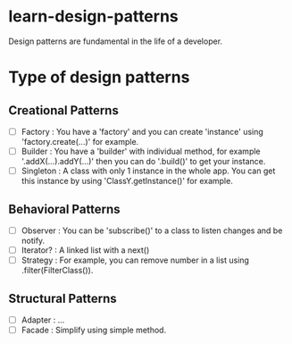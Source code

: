 # learn-design-patterns
Design patterns are fundamental in the life of a developer.

# Type of design patterns

## Creational Patterns

- [ ] Factory : You have a 'factory' and you can create 'instance' using 'factory.create(...)' for example.
- [ ] Builder : You have a 'builder' with individual method, for example '.addX(...).addY(...)' then you can do '.build()' to get your instance.
- [ ] Singleton : A class with only 1 instance in the whole app. You can get this instance by using 'ClassY.getInstance()' for example.

## Behavioral Patterns

- [ ] Observer : You can be 'subscribe()' to a class to listen changes and be notify.
- [ ] Iterator? : A linked list with a next()
- [ ] Strategy : For example, you can remove number in a list using .filter(FilterClass()).

## Structural Patterns

- [ ] Adapter : ...
- [ ] Facade : Simplify using simple method.

